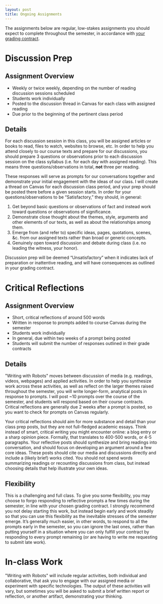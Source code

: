 ```yaml
---
layout: post
title: Ongoing Assignments
---
```


The assignments below are regular, low-stakes assignments you should expect to complete throughout the semester, in accordance with [your grading contract](syllabus/assessment). 

# Discussion Prep

## Assignment Overview

+ Weekly or twice weekly, depending on the number of reading discussion sessions scheduled
+ Students work individually
+ Posted to the discussion thread in Canvas for each class with assigned reading
+ Due prior to the beginning of the pertinent class period

## Details

For each discussion session in this class, you will be assigned articles or books to read, files to watch, websites to browse, etc. In order to help you attend closely to our course texts and prepare for our discussions, you should prepare 3 questions or observations prior to each discussion session on the class syllabus (i.e. for each day with assigned reading). This means three questions/observations in total, **not** three per reading.

These responses will serve as prompts for our conversations together and demonstrate your initial engagement with the ideas of our class. I will create a thread on Canvas for each discussion class period, and your prep should be posted there before a given session starts. In order for your questions/observations to be “Satisfactory,” they should, in general:

1.  Get beyond basic questions or observations of fact and instead work toward questions or observations of significance.
2.  Demonstrate close thought about the themes, style, arguments and other elements of our texts, as well as about the relationships among them.
3.  Emerge from (and refer to) specific ideas, pages, quotations, scenes, &c. from our assigned texts rather than broad or generic concepts.
4.  Genuinely open toward discussion and debate during class (i.e. no leading the witness, your honor).

Discussion prep will be deemed “Unsatisfactory” when it indicates lack of preparation or inattentive reading, and will have consequences as outlined in your grading contract.

# Critical Reflections

## Assignment Overview

+ Short, critical reflections of around 500 words 
+ Written in response to prompts added to course Canvas during the semester
+ Students work individually
+ In general, due within two weeks of a prompt being posted
+ Students will submit the number of responses outlined in their grade contracts

## Details

"Writing with Robots" moves between discussion of media (e.g. readings, videos, webpages) and applied activities. In order to help you synthesize work across these activities, as well as reflect on the larger themes raised throughout the semester, you will write longer-form, analytical posts in response to prompts. I will post ~10 prompts over the course of the semester, and students will respond based on their course contracts. Critical reflections are generally due 2 weeks after a prompt is posted, so you want to check for prompts on Canvas regularly.

Your critical reflections should aim for more substance and detail than your class prep posts, but they are not full-fledged academic essays. Think instead of smart, critical writing you might encounter online: a blog entry or a sharp opinion piece. Formally, that translates to 400-500 words, or 4-5 paragraphs. Your reflective posts should synthesize and bring readings into conversation, and should focus on developing an argument around a few core ideas. These posts should cite our media and discussions directly and include a (likely brief) works cited. You should not spend words summarizing readings or recounting discussions from class, but instead choosing details that help illustrate your own ideas.

## Flexibility

This is a challenging and full class. To give you some flexibility, you may choose to forgo responding to reflective prompts a few times during the semester, in line with your chosen grading contract. I strongly recommend you not delay starting this work, but instead begin early and work steadily so that you can use this flexibility as the inevitable stresses of the semester emerge. It’s generally much easier, in other words, to respond to all the prompts early in the semester, so you can ignore the last ones, rather than putting yourself in a situation where you can only fulfill your contract by responding to every prompt remaining (or are having to write me requesting to submit late work).


# In-class Work

"Writing with Robots" will include regular activities, both individual and collaborative, that ask you to engage with our assigned media or experiment with specific technologies. The output of these activities will vary, but sometimes you will be asked to submit a brief written report or reflection, or another artifact, demonstrating your thinking.